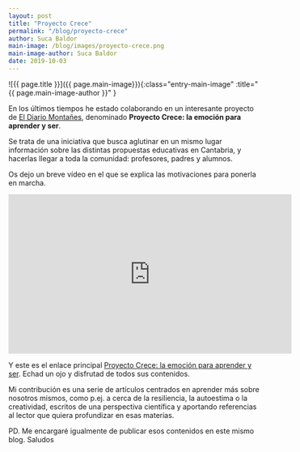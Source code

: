 ```yaml
---
layout: post
title: "Proyecto Crece"
permalink: "/blog/proyecto-crece"
author: Suca Baldor
main-image: /blog/images/proyecto-crece.png
main-image-author: Suca Baldor
date: 2019-10-03
---
```


![{{ page.title }}]({{ page.main-image}}){:class="entry-main-image" :title="{{ page.main-image-author }}" }

En los últimos tiempos he estado colaborando en un interesante proyecto de [El Diario Montañes](https://www.eldiariomontanes.es/), denominado **Proyecto Crece: la emoción para aprender y ser**.

Se trata de una iniciativa que busca aglutinar en un mismo lugar información sobre las distintas propuestas educativas en Cantabria, y hacerlas llegar a toda la comunidad: profesores, padres y alumnos.

Os dejo un breve vídeo en el que se explica las motivaciones para ponerla en marcha.
<iframe width="560" height="315" src="https://www.youtube.com/embed/eMc8945nFeg" frameborder="0" allow="accelerometer; autoplay; encrypted-media; gyroscope; picture-in-picture" allowfullscreen></iframe>

Y este es el enlace principal [Proyecto Crece: la emoción para aprender y ser](https://proyectocrece.eldiariomontanes.es/). Echad un ojo y disfrutad de todos sus contenidos.

Mi contribución es una serie de artículos centrados en aprender más sobre nosotros mismos, como p.ej. a cerca de la resiliencia, la autoestima o la creatividad, escritos de una perspectiva científica y aportando referencias al lector que quiera profundizar en esas materias.

PD. Me encargaré igualmente de publicar esos contenidos en este mismo blog.
Saludos